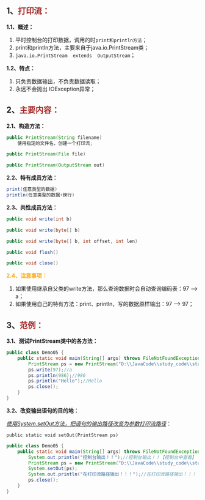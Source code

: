 ## 1、<span style="color:brown">打印流：</span>

**1.1、概述：**

1. 平时控制台的打印数据，调用的时`print和println方法`；
2. print和println方法，主要来自于java.io.PrintStream类；
3. `java.io.PrintStream  extends  OutputStream`；

**1.2、特点：**

1. 只负责数据输出，不负责数据读取；
2. 永远不会抛出 IOException异常；



## 2、<span style="color:brown">主要内容：</span>

**2.1、构造方法：**

```java
public PrintStream(String filename)
    使用指定的文件名，创建一个打印流;
```

```java
public PrintStream(File file)
```

```java
public PrintStream(OutputStream out)
```

**2.2、特有成员方法：**

```java
print(任意类型的数据)
println(任意类型的数据+换行)
```

**2.3、共性成员方法：**

```java
public void write(int b)
```

```java
public void write(byte[] b)
```

```java
public void write(byte[] b, int offset, int len)
```

```java
public void flush()
```

```java
public void close()
```

**<span style="color:orange">2.4、注意事项：</span>**

1. 如果使用继承自父类的write方法，那么查询数据时会自动查询编码表：97 --> a；
2. 如果使用自己的特有方法：print、println，写的数据原样输出：97 --> 97；



## 3、<span style="color:brown">范例：</span>

**3.1、测试PrintStream类中的各方法：**

```java
public class Demo05 {
    public static void main(String[] args) throws FileNotFoundException {
        PrintStream ps = new PrintStream("D:\\JavaCode\\study_code\\start_code\\Learning\\print.txt");
        ps.write(97);//a
        ps.println(986);//986
        ps.println("Hello");//Hello
        ps.close();
    }
}
```

**3.2、改变输出语句的目的地：**

<u>*使用System.setOut方法，把语句的输出路径改变为参数打印流路径*</u>：

`public static void setOut(PrintStream ps)`

```java
public class Demo05 {
    public static void main(String[] args) throws FileNotFoundException {
        System.out.println("控制台输出！！");//控制台输出！！【控制台中查看】
        PrintStream ps = new PrintStream("D:\\JavaCode\\study_code\\start_code\\Learning\\change.txt");
        System.setOut(ps);
        System.out.println("在打印流路径输出！！！");//在打印流路径输出！！！【此处在change.txt文档中查看】
        ps.close();
    }
}
```